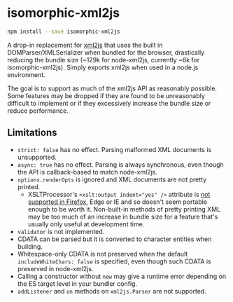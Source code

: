 # isomorphic-xml2js

```sh
npm install --save isomorphic-xml2js
```

A drop-in replacement for [xml2js](https://www.npmjs.com/package/xml2js) that uses the built in DOMParser/XMLSerializer when bundled for the browser, drastically reducing the bundle size (~129k for node-xml2js, currently ~6k for isomorphic-xml2js). Simply exports xml2js when used in a node.js environment.

The goal is to support as much of the xml2js API as reasonably possible. Some features may be dropped if they are found to be unreasonably difficult to implement or if they excessively increase the bundle size or reduce performance.

## Limitations

- `strict: false` has no effect. Parsing malformed XML documents is unsupported.
- `async: true` has no effect. Parsing is always synchronous, even though the API is callback-based to match node-xml2js.
- `options.renderOpts` is ignored and XML documents are not pretty printed.
  - XSLTProcessor's `<xslt:output indent="yes" />` attribute is [not supported in Firefox](https://developer.mozilla.org/en-US/docs/Web/XSLT/output), Edge or IE and so doesn't seem portable enough to be worth it. Non-built-in methods of pretty printing XML may be too much of an increase in bundle size for a feature that's usually only useful at development time.
- `validator` is not implemented.
- CDATA can be parsed but it is converted to character entities when building.
- Whitespace-only CDATA is not preserved when the default `includeWhiteChars: false` is specified, even though such CDATA is preserved in node-xml2js.
- Calling a constructor without `new` may give a runtime error depending on the ES target level in your bundler config.
- `addListener` and `on` methods on `xml2js.Parser` are not supported.
